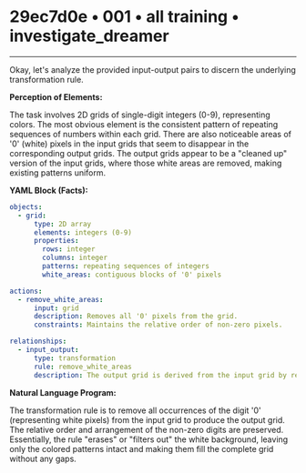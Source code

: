 # 29ec7d0e • 001 • all training • investigate_dreamer

---
Okay, let's analyze the provided input-output pairs to discern the underlying transformation rule.

**Perception of Elements:**

The task involves 2D grids of single-digit integers (0-9), representing colors. The most obvious element is the consistent pattern of repeating sequences of numbers within each grid. There are also noticeable areas of '0' (white) pixels in the input grids that seem to disappear in the corresponding output grids. The output grids appear to be a "cleaned up" version of the input grids, where those white areas are removed, making existing patterns uniform.

**YAML Block (Facts):**



```yaml
objects:
  - grid:
      type: 2D array
      elements: integers (0-9)
      properties:
        rows: integer
        columns: integer
        patterns: repeating sequences of integers
        white_areas: contiguous blocks of '0' pixels

actions:
  - remove_white_areas:
      input: grid
      description: Removes all '0' pixels from the grid.
      constraints: Maintains the relative order of non-zero pixels.

relationships:
  - input_output:
      type: transformation
      rule: remove_white_areas
      description: The output grid is derived from the input grid by removing all zero-valued pixels.
```



**Natural Language Program:**

The transformation rule is to remove all occurrences of the digit '0' (representing white pixels) from the input grid to produce the output grid. The relative order and arrangement of the non-zero digits are preserved. Essentially, the rule "erases" or "filters out" the white background, leaving only the colored patterns intact and making them fill the complete grid without any gaps.


